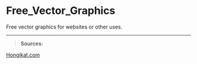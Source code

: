 Free_Vector_Graphics
====================

Free vector graphics for websites or other uses.


----------


> **Sources:**

[Hongikat.com](http://www.hongkiat.com/blog/50-websites-for-free-vector-images-download/)
